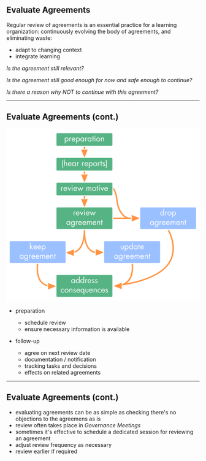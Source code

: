 ## Evaluate Agreements


Regular review of agreements is an essential practice for a learning organization: continuously evolving the body of agreements, and eliminating waste:

* adapt to changing context
* integrate learning

*Is the agreement still relevant?*

*Is the agreement still good enough for now and safe enough to continue?*

*Is there a reason why NOT to continue with this agreement?*

---

## Evaluate Agreements (cont.)

![left,fit](img/agreements/evaluate-agreements.png)

* preparation
    * schedule review
    * ensure necessary information is available

* follow-up
    * agree on next review date
    * documentation / notification
    * tracking tasks and decisions
    * effects on related agreements

---

## Evaluate Agreements (cont.)

* evaluating agreements can be as simple as checking there's no objections to the agreemens as is
* review often takes place in *Governance Meetings* 
* sometimes it's effective to schedule a dedicated session for reviewing an agreement 
* adjust review frequency as necessary
* review earlier if required

